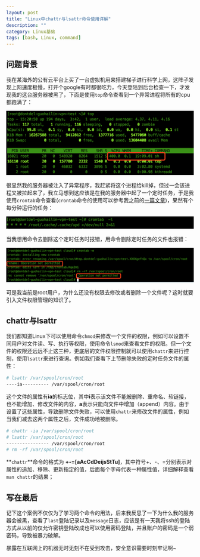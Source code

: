```yaml
---
layout: post
title: "Linux中chattr与lsattr命令使用详解"
description: ""
category: Linux基础
tags: [bash, Linux, command]
---
```



## 问题背景

我在某海外的公有云平台上买了一台虚拟机用来搭建梯子进行科学上网，这阵子发现上网速度极慢，打开个google有时都很吃力，今天登陆到后台检查一下，才发现我的这台服务器被黑了，下面是使用`top`命令查看到一个异常进程将所有的cpu都跑满了：

![top检查进程](../../../images/201902/top.png)

很显然我的服务器被注入了异常程序，我赶紧将这个进程给kill掉，但过一会该进程又被拉起来了，我立马想到这应该是在我的服务器中起了一个定时任务，于是我使用`crontab`命令查看(`crontab`命令的使用可以参考我之前的[一篇文章](http://hazirguo.github.io/articles/2018/crontab_command_tutorial.html))，果然有个每分钟运行的任务：

![crontab查看结果](../../../images/201902/crontab.png)

当我想用命令去删除这个定时任务时报错，用命令删除定时任务的文件也报错：

![删除定时任务失败](../../../images/201902/rm_failed.png)

可是我当前是root用户，为什么还没有权限去修改或者删除一个文件呢？这时就要引入文件权限管理的知识了。

## chattr与lsattr

我们都知道Linux下可以使用命令`chmod`来修改一个文件的权限，例如可以设置不同用户对文件读、写、执行等权限，使用命令`lsmod`来查看文件的权限。但一个文件的权限还远远不止这三种，更底层的文件权限控制就可以使用`chattr`来进行控制，使用`lsattr`来进行查询。例如我们查看下上节删除失败的定时任务文件的属性：

``` bash
# lsattr /var/spool/cron/root
----ia---------- /var/spool/cron/root
```

这个文件的属性有**ia**的标志位，其中**i**表示该文件不能被删除、重命名、软链接，也不能增加、修改文件的内容，**a**表示只能向文件中增加（append）内容。由于设置了这些属性，导致删除文件失败，可以使用`chattr`来修改文件的属性，例如当我们减去这两个属性之后，文件成功地被删除。

``` bash
# chattr -ia /var/spool/cron/root
# lsattr /var/spool/cron/root
---------------- /var/spool/cron/root
# rm -rf /var/spool/cron/root
```

**`chattr`**命令的格式为 **+-=[aAcCdDeijsStTu]**，其中符号+、-、=分别表示对属性的追加、移除、更新指定的值，后面每个字母代表一种属性值，详细解释查看`man chattr`的结果；

## 写在最后

记下这个案例不仅仅为了学习两个命令的用法，后来我反思了一下为什么我的服务器会被黑，查看了`last`登陆记录以及`message`日志，应该是有一天我将ssh的登陆方式从以前的仅允许密钥登陆改成也可以使用密码登陆，并且账户的密码是一个弱密码，导致被暴力破解。

暴露在互联网上的机器无时无刻不在受到攻击，安全意识需要时刻牢记啊~
